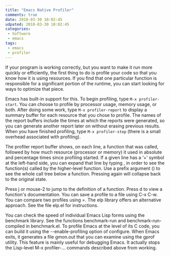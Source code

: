 ```yaml
---
title: "Emacs Native Profiler"
comments: true
date: 2018-03-30 10:02:45
udpated: 2018-03-30 10:02:45
categories:
 - Software
 - emacs
tags:
 - emacs
 - profiler
---
```


If your program is working correctly, but you want to make it run more quickly or efficiently, the first thing to do is profile your code so that you know how it is using resources. If you find that one particular function is responsible for a significant portion of the runtime, you can start looking for ways to optimize that piece.

Emacs has built-in support for this. To begin profiling, type `M-x profiler-start`. You can choose to profile by processor usage, memory usage, or both. After doing some work, type `M-x profiler-report` to display a summary buffer for each resource that you chose to profile. The names of the report buffers include the times at which the reports were generated, so you can generate another report later on without erasing previous results. When you have finished profiling, type `M-x profiler-stop` (there is a small overhead associated with profiling).

The profiler report buffer shows, on each line, a function that was called, followed by how much resource (processor or memory) it used in absolute and percentage times since profiling started. If a given line has a ‘+’ symbol at the left-hand side, you can expand that line by typing <RET>, in order to see the function(s) called by the higher-level function. Use a prefix argument (<C-u RET>) to see the whole call tree below a function. Pressing <RET> again will collapse back to the original state.
<!--more-->
Press j or mouse-2 to jump to the definition of a function. Press d to view a function's documentation. You can save a profile to a file using C-x C-w. You can compare two profiles using =.
The elp library offers an alternative approach. See the file elp.el for instructions.

You can check the speed of individual Emacs Lisp forms using the benchmark library. See the functions benchmark-run and benchmark-run-compiled in benchmark.el.
To profile Emacs at the level of its C code, you can build it using the --enable-profiling option of configure. When Emacs exits, it generates a file gmon.out that you can examine using the gprof utility. This feature is mainly useful for debugging Emacs. It actually stops the Lisp-level M-x profiler-... commands described above from working.
